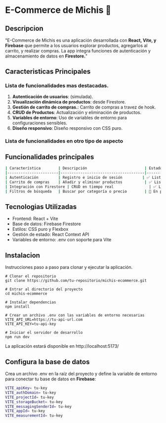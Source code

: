 # E-Commerce de Michis 🐾

## Descripcion 
"E-Commerce de Michis es una aplicación desarrollada con **React, Vite, y Firebase** que permite a los usuarios explorar productos, agregarlos al carrito, y realizar compras. La app integra funciones de autenticación y almacenamiento de datos en **Firestore.**"

## Caracteristicas Principales
### Lista de funcionalidades mas destacadas.

1. **Autenticación de usuarios**: (simulada).
2. **Visualización dinámica de productos**: desde Firestore.
3. **Gestión de carrito de compras.**: Carrito de compras a travez de hook.
4. **CRUD de Productos**: Actualización y eliminación de productos.
5. **Variables de entorno**: Uso de variables de entorno para configuraciones sensibles.
6. **Diseño responsivo**: Diseño responsivo con CSS puro.

### Lista de funcionalidades en otro tipo de aspecto

## Funcionalidades principales

```sh
| Característica        | Descripción                          | Estado   |
|-----------------------|--------------------------------------|----------|
| Autenticación         | Registro e inicio de sesión         | ✅ Listo  |
| Carrito de compras    | Añadir y eliminar productos          | ✅ Listo  |
| Integración con Firestore | CRUD en tiempo real                | ✅ Listo  |
| Filtros de búsqueda   | Buscar por categoría o precio        | 🔄 En progreso |
```

## Tecnologias Utilizadas

- Frontend: React + Vite
- Base de datos: Firebase Firestore
- Estilos: CSS puro y Flexbox
- Gestión de estado: React Context API
- Variables de entorno: .env con soporte para Vite

## Instalacion

Instrucciones paso a paso para clonar y ejecutar la aplicación.

```shellscript
# Clonar el repositorio
git clone https://github.com/tu-repositorio/michis-ecommerce.git

# Entrar al directorio del proyecto
cd michis-ecommerce

# Instalar dependencias
npm install

# Crear un archivo .env con las variables de entorno necesarias
VITE_API_URL=https://tu-api-url.com
VITE_API_KEY=tu-api-key

# Iniciar el servidor de desarrollo
npm run dev
```

La aplicación estará disponible en http://localhost:5173/

## Configura la base de datos

Crea un archivo .env en la raíz del proyecto y define la variable de entorno para conectar tu base de datos en **Firebase**:

```sh
VITE_apiKey= tu-key
VITE_authDomain= tu-key
VITE_projectId= tu-key
VITE_storageBucket= tu-key
VITE_messagingSenderId= tu-key
VITE_appId= tu-key
VITE_measurementId= tu-key
```